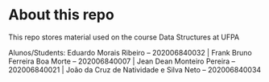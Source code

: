 # About this repo

This repo stores material used on the course Data Structures at UFPA

Alunos/Students: Eduardo Morais Ribeiro – 202006840032 | 
                 Frank Bruno Ferreira Boa Morte – 202006840007 |
                 Jean Dean Monteiro Pereira – 202006840021 |
                 João da Cruz de Natividade e Silva Neto – 202006840034
